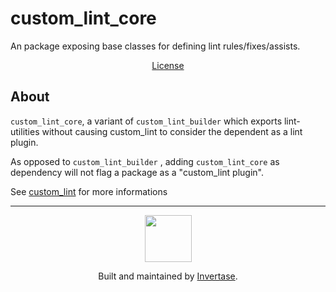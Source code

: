 <p align="center">
  <h1>custom_lint_core</h1>
  <span>An package exposing base classes for defining lint rules/fixes/assists.</span>
</p>

<p align="center">
  <a href="https://github.com/invertase/dart_custom_lint/blob/main/LICENSE">License</a>
</p>

## About

`custom_lint_core`, a variant of `custom_lint_builder` which exports lint-utilities without
causing custom_lint to consider the dependent as a lint plugin.

As opposed to `custom_lint_builder` , adding `custom_lint_core` as dependency will not flag
a package as a "custom_lint plugin".

See [custom_lint] for more informations

---

<p align="center">
  <a href="https://invertase.io/?utm_source=readme&utm_medium=footer&utm_campaign=dart_custom_lint">
    <img width="75px" src="https://static.invertase.io/assets/invertase/invertase-rounded-avatar.png">
  </a>
  <p align="center">
    Built and maintained by <a href="https://invertase.io/?utm_source=readme&utm_medium=footer&utm_campaign=dart_custom_lint">Invertase</a>.
  </p>
</p>

[custom_lint]: https://github.com/invertase/dart_custom_lint
